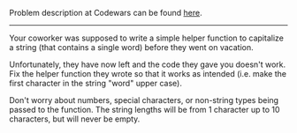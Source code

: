 Problem description at Codewars can be found
[here](https://www.codewars.com/kata/595970246c9b8fa0a8000086/train/python).

-------------

Your coworker was supposed to write a simple helper function to capitalize a string (that contains a
single word) before they went on vacation.
<br>

Unfortunately, they have now left and the code they gave you doesn't work. Fix the helper function
they wrote so that it works as intended (i.e. make the first character in the string "word" upper
case).
<br>

Don't worry about numbers, special characters, or non-string types being passed to the function. The
string lengths will be from 1 character up to 10 characters, but will never be empty.
